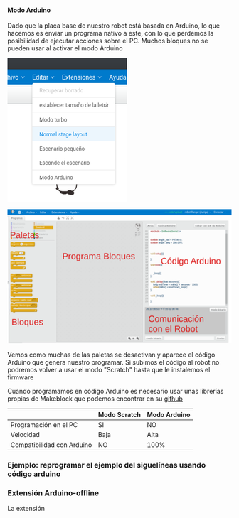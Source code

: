 #### Modo Arduino

Dado que la placa base de nuestro robot está basada en Arduino, lo que hacemos es enviar un programa nativo a este, con lo que perdemos la posibilidad de ejecutar acciones sobre el PC. Muchos bloques no se pueden usar al activar el modo Arduino 

![Activar modo Arduino](../images/ActivarModoArduino.png)

![Modo Arduino](../images/mBlockModoArduino.png)

Vemos como muchas de las paletas se desactivan y aparece el código Arduino que genera nuestro programar. Si subimos el código al robot no podremos volver a usar el modo "Scratch" hasta que le instalemos el firmware

Cuando programamos en código Arduino es necesario usar unas librerías propias de Makeblock que podemos encontrar en su [github](https://github.com/Makeblock-official/Makeblock-Libraries)

||Modo Scratch|Modo Arduino|
|---|---|---|
|Programación en el PC| SI|NO|
|Velocidad|Baja|Alta|
|Compatibilidad con Arduino|NO|100%|

### Ejemplo: reprogramar el ejemplo del siguelíneas usando código arduino

### Extensión Arduino-offline

La extensión
